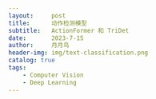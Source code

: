 ```yaml
---
layout:     post
title:      动作检测模型
subtitle:   ActionFormer 和 TriDet
date:       2023-7-15
author:     月月鸟
header-img: img/text-classification.png
catalog: true
tags:
    - Computer Vision
    - Deep Learning
---
```



